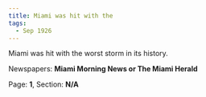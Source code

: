 ```yaml
---  
title: Miami was hit with the  
tags:  
  - Sep 1926  
---  
```

  
Miami was hit with the worst storm in its history.  
  
Newspapers: **Miami Morning News or The Miami Herald**  
  
Page: **1**, Section: **N/A** 
